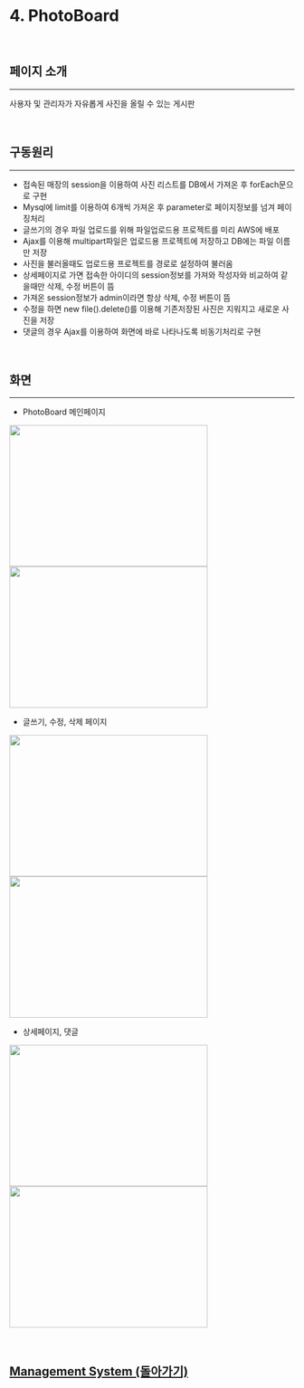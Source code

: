 # 4. PhotoBoard

<br>

## 페이지 소개

<hr>

사용자 및 관리자가 자유롭게 사진을 올릴 수 있는 게시판

<br>

## 구동원리

<hr>
 
 - 접속된 매장의 session을 이용하여 사진 리스트를 DB에서 가져온 후 forEach문으로 구현
 - Mysql에 limit를 이용하여 6개씩 가져온 후 parameter로 페이지정보를 넘겨 페이징처리
 - 글쓰기의 경우 파일 업로드를 위해 파일업로드용 프로젝트를 미리 AWS에 배포
 - Ajax를 이용해 multipart파일은 업로드용 프로젝트에 저장하고 DB에는 파일 이름만 저장
 - 사진을 불러올때도 업로드용 프로젝트를 경로로 설정하여 불러옴
 - 상세페이지로 가면 접속한 아이디의 session정보를 가져와 작성자와 비교하여 같을때만 삭제, 수정 버튼이 뜸
 - 가져온 session정보가 admin이라면 항상 삭제, 수정 버튼이 뜸
 - 수정을 하면 new file().delete()를 이용해 기존저장된 사진은 지워지고 새로운 사진을 저장
 - 댓글의 경우 Ajax를 이용하여 화면에 바로 나타나도록 비동기처리로 구현
 
<br>
 
## 화면

<hr>

 - PhotoBoard 메인페이지
 
 
<img width = "350px" height = "250px" src = "https://user-images.githubusercontent.com/42988982/49782463-c8591c80-fd59-11e8-9469-2ebbb6c970f2.PNG"> <img width = "350px" height = "250px" src = "https://user-images.githubusercontent.com/42988982/49782617-4c130900-fd5a-11e8-8837-d633e1f78016.PNG">


 - 글쓰기, 수정, 삭제 페이지
 
 
<img width = "350px" height = "250px" src = "https://user-images.githubusercontent.com/42988982/49782905-51bd1e80-fd5b-11e8-8bad-e98945b1e3ad.PNG"> <img width = "350px" height = "250px" src = "https://user-images.githubusercontent.com/42988982/49783011-aeb8d480-fd5b-11e8-84f7-1ddf3d43e21f.png"> 
 
 
 - 상세페이지, 댓글
 
 
<img width = "350px" height = "250px" src = "https://user-images.githubusercontent.com/42988982/49783006-ac567a80-fd5b-11e8-9507-5f288ff9c987.PNG"> <img width = "350px" height = "250px" src = "https://user-images.githubusercontent.com/42988982/49783077-eaec3500-fd5b-11e8-9dcd-b74e96761c5f.PNG"> 

<br>

## [Management System (돌아가기)](../README.md#상세-기능-및-화면) <br>




